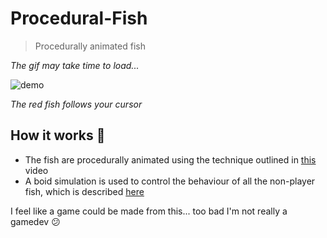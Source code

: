 # Procedural-Fish

> Procedurally animated fish

*The gif may take time to load...*

![demo](./images/demo.gif)

*The red fish follows your cursor*

## How it works :wrench:

- The fish are procedurally animated using the technique outlined in [this](https://www.youtube.com/watch?v=qlfh_rv6khY) video
- A boid simulation is used to control the behaviour of all the non-player fish, which is described [here](https://www.red3d.com/cwr/boids/)

I feel like a game could be made from this... too bad I'm not really a gamedev :confused: